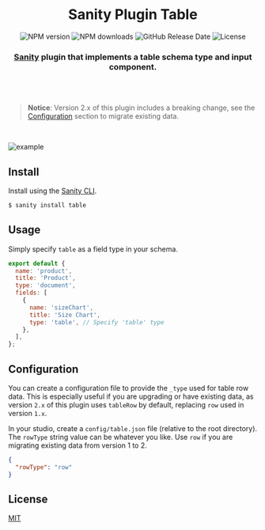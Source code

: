 <div align="center">
	<h1>Sanity Plugin Table</h1>
  <p>
    <img alt="NPM version" src="https://img.shields.io/npm/v/sanity-plugin-table?color=000&style=flat-square">
    <img alt="NPM downloads" src="https://img.shields.io/npm/dm/sanity-plugin-table?color=000&style=flat-square">
    <img alt="GitHub Release Date" src="https://img.shields.io/github/release-date/rdunk/sanity-plugin-table?color=000&style=flat-square">
    <img alt="License" src="https://img.shields.io/npm/l/sanity-plugin-table.svg?color=000&style=flat-square">
    </p>
	</p>
	<p>
		<h3><a href="https://www.sanity.io/" _target="blank">Sanity</a> plugin that implements a table schema type and input component.</h3>
	<br>
	<br>
</div>

> **Notice**: Version 2.x of this plugin includes a breaking change, see the [Configuration](#configuration) section to migrate existing data.

<br>

![example](https://user-images.githubusercontent.com/8467307/48703530-e369be00-ebeb-11e8-8299-14812461aee8.gif)

## Install

Install using the [Sanity CLI](https://www.sanity.io/docs/cli).

```bash
$ sanity install table
```

## Usage

Simply specify `table` as a field type in your schema.

```js
export default {
  name: 'product',
  title: 'Product',
  type: 'document',
  fields: [
    {
      name: 'sizeChart',
      title: 'Size Chart',
      type: 'table', // Specify 'table' type
    },
  ],
};
```

## Configuration

You can create a configuration file to provide the `_type` used for table row data. This is especially useful if you are upgrading or have existing data, as version `2.x` of this plugin uses `tableRow` by default, replacing `row` used in version `1.x`.

In your studio, create a `config/table.json` file (relative to the root directory). The `rowType` string value can be whatever you like. Use `row` if you are migrating existing data from version 1 to 2.

```json
{
  "rowType": "row"
}
```

## License

[MIT](http://opensource.org/licenses/MIT)
